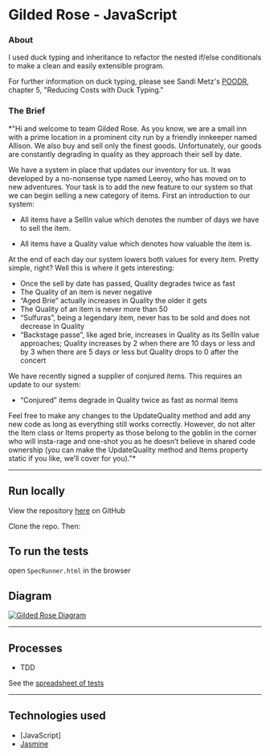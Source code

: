 # Gilded Rose - JavaScript

### About
I used duck typing and inheritance to refactor the nested if/else conditionals to make a clean and easily extensible program.

For further information on duck typing, please see Sandi Metz's [POODR](http://www.poodr.com/), chapter 5, "Reducing Costs with Duck Typing."

### The Brief

*"Hi and welcome to team Gilded Rose. As you know, we are a small inn with a prime location in a prominent city run by a friendly innkeeper named Allison. We also buy and sell only the finest goods. Unfortunately, our goods are constantly degrading in quality as they approach their sell by date.

We have a system in place that updates our inventory for us. It was developed by a no-nonsense type named Leeroy, who has moved on to new adventures. Your task is to add the new feature to our system so that we can begin selling a new category of items. First an introduction to our system:

- All items have a SellIn value which denotes the number of days we have to sell the item.

- All items have a Quality value which denotes how valuable the item is.

At the end of each day our system lowers both values for every item. Pretty simple, right? Well this is where it gets interesting:

- Once the sell by date has passed, Quality degrades twice as fast
- The Quality of an item is never negative
- “Aged Brie” actually increases in Quality the older it gets
- The Quality of an item is never more than 50
- “Sulfuras”, being a legendary item, never has to be sold and does not decrease in Quality
- “Backstage passe”, like aged brie, increases in Quality as its SellIn value approaches; Quality increases by 2 when there are 10 days or less and by 3 when there are 5 days or less but Quality drops to 0 after the concert

We have recently signed a supplier of conjured items. This requires an update to our system:

* “Conjured” items degrade in Quality twice as fast as normal items

Feel free to make any changes to the UpdateQuality method and add any new code as long as everything still works correctly. However, do not alter the Item class or Items property as those belong to the goblin in the corner who will insta-rage and one-shot you as he doesn’t believe in shared code ownership (you can make the UpdateQuality method and Items property static if you like, we’ll cover for you)."*

---

## Run locally
View the repository [here](https://github.com/pmuldoon86/gilded-rose-js) on GitHub

Clone the repo. Then:

## To run the tests
open `SpecRunner.html` in the browser

## Diagram
<a href="http://imgur.com/YF2GD7r"><img src="http://i.imgur.com/YF2GD7r.png" title="Gilded Rose Diagram" /></a>

---
## Processes
* TDD

See the [spreadsheet of tests](https://docs.google.com/spreadsheets/d/19mLGUjQzX0oeU_oTM6jcynBZSezARSlNLIVN_is0EJ4/edit?usp=sharing)

---
## Technologies used

* [JavaScript]
* [Jasmine](https://jasmine.github.io/)
